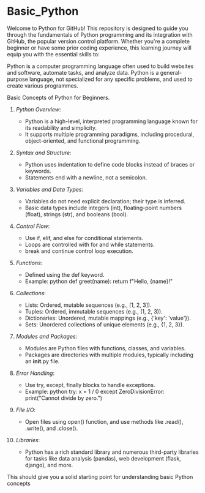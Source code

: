 # Basic_Python
Welcome to Python for GitHub!
This repository is designed to guide you through the fundamentals of Python programming and its integration with GitHub, the popular version control platform. 
Whether you're a complete beginner or have some prior coding experience, this learning journey will equip you with the essential skills to:

Python is a computer programming language often used to build websites and software, automate tasks, and analyze data. Python is a general-purpose language, not specialized for any specific problems, and used to create various programmes.

Basic Concepts of Python for Beginners.
1. *Python Overview*:
   - Python is a high-level, interpreted programming language known for its readability and simplicity.
   - It supports multiple programming paradigms, including procedural, object-oriented, and functional programming.

2. *Syntax and Structure*:
   - Python uses indentation to define code blocks instead of braces or keywords.
   - Statements end with a newline, not a semicolon.

3. *Variables and Data Types*:
   - Variables do not need explicit declaration; their type is inferred.
   - Basic data types include integers (int), floating-point numbers (float), strings (str), and booleans (bool).

4. *Control Flow*:
   - Use if, elif, and else for conditional statements.
   - Loops are controlled with for and while statements.
   - break and continue control loop execution.

5. *Functions*:
   - Defined using the def keyword.
   - Example:
     python
     def greet(name):
         return f"Hello, {name}!"
     

6. *Collections*:
   - Lists: Ordered, mutable sequences (e.g., [1, 2, 3]).
   - Tuples: Ordered, immutable sequences (e.g., (1, 2, 3)).
   - Dictionaries: Unordered, mutable mappings (e.g., {'key': 'value'}).
   - Sets: Unordered collections of unique elements (e.g., {1, 2, 3}).

7. *Modules and Packages*:
   - Modules are Python files with functions, classes, and variables.
   - Packages are directories with multiple modules, typically including an __init__.py file.

8. *Error Handling*:
   - Use try, except, finally blocks to handle exceptions.
   - Example:
     python
     try:
         x = 1 / 0
     except ZeroDivisionError:
         print("Cannot divide by zero.")
     

9. *File I/O*:
   - Open files using open() function, and use methods like .read(), .write(), and .close().

10. *Libraries*:
    - Python has a rich standard library and numerous third-party libraries for tasks like data analysis (pandas), web development (flask, django), and more.

This should give you a solid starting point for understanding basic Python concepts

